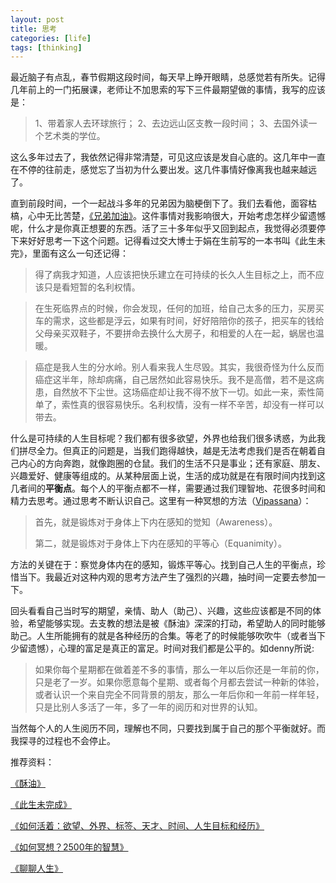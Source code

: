 ```yaml
---
layout: post
title: 思考
categories: [life]
tags: [thinking]
---
```


最近脑子有点乱，春节假期这段时间，每天早上睁开眼睛，总感觉若有所失。记得几年前上的一门拓展课，老师让不加思索的写下三件最期望做的事情，我写的应该是：
> 1、带着家人去环球旅行；
> 2、去边远山区支教一段时间；
> 3、去国外读一个艺术类的学位。

这么多年过去了，我依然记得非常清楚，可见这应该是发自心底的。这几年中一直在不停的往前走，感觉忘了当初为什么要出发。这几件事情好像离我也越来越远了。

直到前段时间，一个一起战斗多年的兄弟因为脑梗倒下了。我们去看他，面容枯槁，心中无比苦楚，[《兄弟加油》](http://zhengxiu.name/2014/11/brother)。这件事情对我影响很大，开始考虑怎样少留遗憾呢，什么才是你真正想要的东西。活了三十多年似乎又回到起点，我觉得必须要停下来好好思考一下这个问题。记得看过交大博士于娟在生前写的一本书叫《此生未完》，里面有这么一句还记得：

> 得了病我才知道，人应该把快乐建立在可持续的长久人生目标之上，而不应该只是看短暂的名利权情。

> 在生死临界点的时候，你会发现，任何的加班，给自己太多的压力，买房买车的需求，这些都是浮云，如果有时间，好好陪陪你的孩子，把买车的钱给父母亲买双鞋子，不要拼命去换什么大房子，和相爱的人在一起，蜗居也温暖。

> 癌症是我人生的分水岭。别人看来我人生尽毁。其实，我很奇怪为什么反而癌症这半年，除却病痛，自己居然如此容易快乐。我不是高僧，若不是这病患，自然放不下尘世。这场癌症却让我不得不放下一切。如此一来，索性简单了，索性真的很容易快乐。名利权情，没有一样不辛苦，却没有一样可以带去。

什么是可持续的人生目标呢？我们都有很多欲望，外界也给我们很多诱惑，为此我们拼尽全力。但真正的问题是，当我们跑得越快，越是无法考虑我们是否在朝着自己内心的方向奔跑，就像跑圈的仓鼠。我们的生活不只是事业；还有家庭、朋友、兴趣爱好、健康等组成的。从某种层面上说，生活的成功就是在有限时间内找到这几者间的**平衡点**。每个人的平衡点都不一样，需要通过我们理智地、花很多时间和精力去思考。通过思考不断认识自己。这里有一种冥想的方法（[Vipassana](http://www.dennythecow.com/?p=547)）：

> 首先，就是锻炼对于身体上下内在感知的觉知（Awareness）。
> 
> 第二，就是锻炼对于身体上下内在感知的平等心（Equanimity）。

方法的关键在于：察觉身体内在的感知，锻炼平等心。找到自己人生的平衡点，珍惜当下。我最近对这种内观的思考方法产生了强烈的兴趣，抽时间一定要去参加一下。

回头看看自己当时写的期望，亲情、助人（助己）、兴趣，这些应该都是不同的体验，希望能够实现。去支教的想法是被《酥油》深深的打动，希望助人的同时能够助己。人生所能拥有的就是各种经历的合集。等老了的时候能够吹吹牛（或者当下少留遗憾），心理的富足是真正的富足。时间对我们都是公平的。如denny所说:

> 如果你每个星期都在做着差不多的事情，那么一年以后你还是一年前的你，只是老了一岁。如果你愿意每个星期、或者每个月都去尝试一种新的体验，或者认识一个来自完全不同背景的朋友，那么一年后你和一年前一样年轻，只是比别人多活了一年，多了一年的阅历和对世界的认知。

当然每个人的人生阅历不同，理解也不同，只要找到属于自己的那个平衡就好。而我探寻的过程也不会停止。

推荐资料：

[《酥油》](http://book.douban.com/subject/4922655/)

[《此生未完成》](http://book.douban.com/subject/6397275/)

[《如何活着：欲望、外界、标签、天才、时间、人生目标和经历》](http://www.dennythecow.com/?p=620)

[《如何冥想？2500年的智慧》](http://www.dennythecow.com/?p=547)

[《聊聊人生》](http://weibo.com/p/1001603815393176256366)